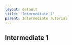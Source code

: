 ```yaml
---
layout: default
title: 'Intermediate-1'
parent: Intermediate Tutorial
---
```


## Intermediate 1